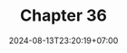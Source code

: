 ---
weight: 5400
title: "Chapter 36"
description: "Domain-Driven Design"
icon: "article"
date: "2024-08-13T23:20:19+07:00"
lastmod: "2024-08-13T23:20:19+07:00"
draft: false
toc: true
---